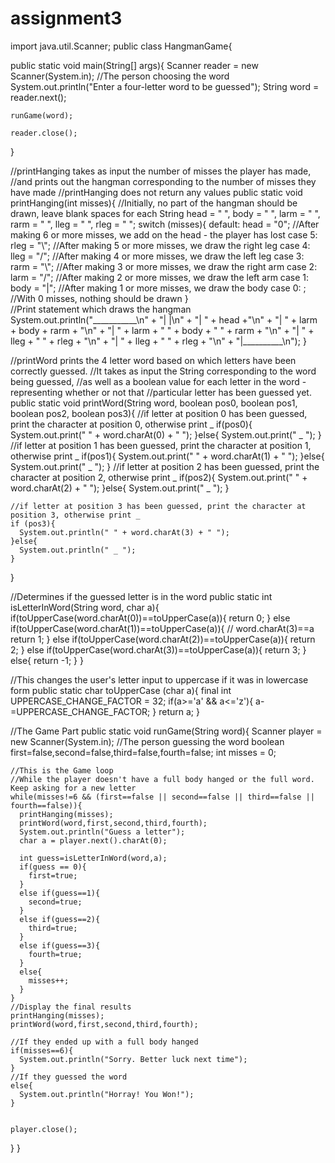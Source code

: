 # assignment3
import java.util.Scanner;
public class HangmanGame{
  
  public static void main(String[] args){
    Scanner reader = new Scanner(System.in); //The person choosing the word
    System.out.println("Enter a four-letter word to be guessed");
    String word = reader.next();
    
    runGame(word);
    
    reader.close();
  }
  
  //printHanging takes as input the number of misses the player has made,
  //and prints out the hangman corresponding to the number of misses they have made
  //printHanging does not return any values
  public static void printHanging(int misses){
    //Initially, no part of the hangman should be drawn, leave blank spaces for each
    String head = " ", body = " ", larm = " ", rarm = " ", lleg = " ", rleg = " ";
    switch (misses){
      default: head = "0"; //After making 6 or more misses, we add on the head - the player has lost
      case 5: rleg = "\\"; //After making 5 or more misses, we draw the right leg
      case 4: lleg = "/";  //After making 4 or more misses, we draw the left leg
      case 3: rarm = "\\"; //After making 3 or more misses, we draw the right arm
      case 2: larm = "/";  //After making 2 or more misses, we draw the left arm
      case 1: body = "|";  //After making 1 or more misses, we draw the body
      case 0: ;            //With 0 misses, nothing should be drawn
    }    
    //Print statement which draws the hangman
    System.out.println("___________\n" +
                       "|         |\n" +
                       "|         " + head +"\n" +
                       "|        " + larm + body + rarm + "\n" +
                       "|       " + larm + " " + body + " " + rarm + "\n" +
                       "|        " + lleg + " " + rleg + "\n" +
                       "|       " + lleg + "   " + rleg + "\n" +
                       "|__________\n");
   }
  
  
  
  //printWord prints the 4 letter word based on which letters have been correctly guessed.
  //It takes as input the String corresponding to the word being guessed,
  //as well as a boolean value for each letter in the word - representing whether or not that
  //particular letter has been guessed yet.
  public static void printWord(String word, boolean pos0, boolean pos1, boolean pos2, boolean pos3){
    //if letter at position 0 has been guessed, print the character at position 0, otherwise print _
    if(pos0){
      System.out.print(" " + word.charAt(0) + " ");
    }else{
      System.out.print(" _ ");
    }
    //if letter at position 1 has been guessed, print the character at position 1, otherwise print _
    if(pos1){
      System.out.print(" " + word.charAt(1) + " ");
    }else{
      System.out.print(" _ ");
    }
    //if letter at position 2 has been guessed, print the character at position 2, otherwise print _
    if(pos2){
      System.out.print(" " + word.charAt(2) + " ");
    }else{
      System.out.print(" _ ");
    }
    
    //if letter at position 3 has been guessed, print the character at position 3, otherwise print _
    if (pos3){
      System.out.println(" " + word.charAt(3) + " ");
    }else{
      System.out.println(" _ ");
    }   
  }
  
  //Determines if the guessed letter is in the word
  public static int isLetterInWord(String word, char a){
    if(toUpperCase(word.charAt(0))==toUpperCase(a)){
      return 0;
    }
    else if(toUpperCase(word.charAt(1))==toUpperCase(a)){ // word.charAt(3)==a
      return 1;
    }
    else if(toUpperCase(word.charAt(2))==toUpperCase(a)){
      return 2;
    }
    else if(toUpperCase(word.charAt(3))==toUpperCase(a)){
      return 3;
    }
    else{
      return -1;
    }
  }
  
  //This changes the user's letter input to uppercase if it was in lowercase form
  public static char toUpperCase (char a){
    final int UPPERCASE_CHANGE_FACTOR = 32; 
    if(a>='a' && a<='z'){
      a-=UPPERCASE_CHANGE_FACTOR;
    }
    return a;
  }
  
  //The Game Part
  public static void runGame(String word){
    Scanner player = new Scanner(System.in); //The person guessing the word
    boolean first=false,second=false,third=false,fourth=false;
    int misses = 0;
    
    //This is the Game loop 
    //While the player doesn't have a full body hanged or the full word. Keep asking for a new letter
    while(misses!=6 && (first==false || second==false || third==false || fourth==false)){
      printHanging(misses);
      printWord(word,first,second,third,fourth);
      System.out.println("Guess a letter");
      char a = player.next().charAt(0);
      
      int guess=isLetterInWord(word,a);
      if(guess == 0){
        first=true;
      }
      else if(guess==1){
        second=true;
      }
      else if(guess==2){
        third=true;
      }
      else if(guess==3){
        fourth=true;
      }
      else{
        misses++;
      }
    }
    //Display the final results
    printHanging(misses);
    printWord(word,first,second,third,fourth);
    
    //If they ended up with a full body hanged
    if(misses==6){
      System.out.println("Sorry. Better luck next time");
    }
    //If they guessed the word
    else{
      System.out.println("Horray! You Won!");
    }
    
    
    player.close();
  }
}
